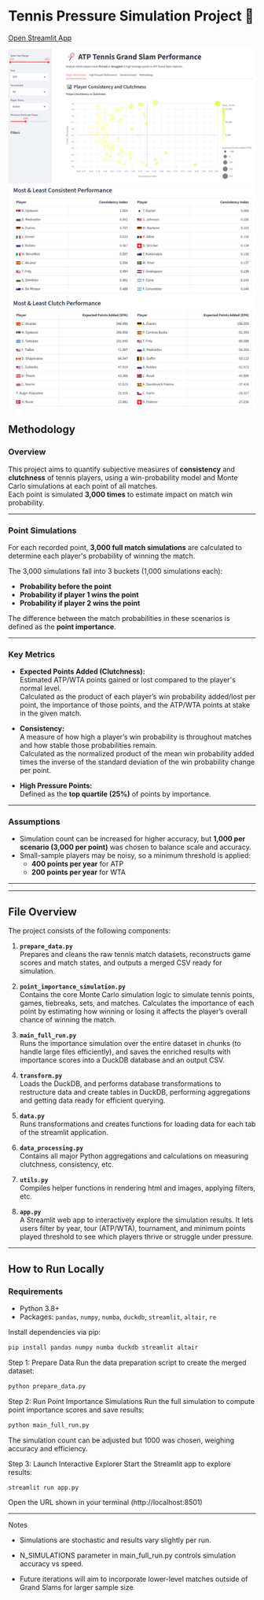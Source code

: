 # Tennis Pressure Simulation Project 🎾

[Open Streamlit App](https://tennis-point-by-point-m8ybckcbdtzd7thhbpgtme.streamlit.app/)

![Streamlit App](images/streamlit_preview1.png)
![Streamlit App](images/streamlit_preview2.png)

## Methodology

### Overview
This project aims to quantify subjective measures of **consistency** and **clutchness** of tennis players, using a win-probability model and Monte Carlo simulations at each point of all matches.  
Each point is simulated **3,000 times** to estimate impact on match win probability.

---

### Point Simulations
For each recorded point, **3,000 full match simulations** are calculated to determine each player's probability of winning the match.  

The 3,000 simulations fall into 3 buckets (1,000 simulations each):

- **Probability before the point**  
- **Probability if player 1 wins the point**  
- **Probability if player 2 wins the point**  

The difference between the match probabilities in these scenarios is defined as the **point importance**.

---

### Key Metrics
- **Expected Points Added (Clutchness):**  
  Estimated ATP/WTA points gained or lost compared to the player's normal level.  
  Calculated as the product of each player’s win probability added/lost per point, the importance of those points, and the ATP/WTA points at stake in the given match.  

- **Consistency:**  
  A measure of how high a player’s win probability is throughout matches and how stable those probabilities remain.  
  Calculated as the normalized product of the mean win probability added times the inverse of the standard deviation of the win probability change per point.  

- **High Pressure Points:**  
  Defined as the **top quartile (25%)** of points by importance.  

---

### Assumptions
- Simulation count can be increased for higher accuracy, but **1,000 per scenario (3,000 per point)** was chosen to balance scale and accuracy.  
- Small-sample players may be noisy, so a minimum threshold is applied:  
  - **400 points per year** for ATP  
  - **200 points per year** for WTA  

---

---



## File Overview

The project consists of the following components:

1. **`prepare_data.py`**  
   Prepares and cleans the raw tennis match datasets, reconstructs game scores and match states, and outputs a merged CSV ready for simulation.

2. **`point_importance_simulation.py`**  
   Contains the core Monte Carlo simulation logic to simulate tennis points, games, tiebreaks, sets, and matches. Calculates the importance of each point by estimating how winning or losing it affects the player’s overall chance of winning the match.

3. **`main_full_run.py`**  
   Runs the importance simulation over the entire dataset in chunks (to handle large files efficiently), and saves the enriched results with importance scores into a DuckDB database and an output CSV.

4. **`transform.py`**  
   Loads the DuckDB, and performs database transformations to restructure data and create tables in DuckDB, performing aggregations and getting data ready for efficient querying.

4. **`data.py`**  
   Runs transformations and creates functions for loading data for each tab of the streamlit application.

4. **`data_processing.py`**  
   Contains all major Python aggregations and calculations on measuring clutchness, consistency, etc.

4. **`utils.py`**  
   Compiles helper functions in rendering html and images, applying filters, etc.

4. **`app.py`**  
   A Streamlit web app to interactively explore the simulation results. It lets users filter by year, tour (ATP/WTA), tournament, and minimum points played threshold to see which players thrive or struggle under pressure.

---

## How to Run Locally

### Requirements

- Python 3.8+
- Packages: `pandas`, `numpy`, `numba`, `duckdb`, `streamlit`, `altair`, `re`

Install dependencies via pip:

```bash
pip install pandas numpy numba duckdb streamlit altair
```

Step 1: Prepare Data
Run the data preparation script to create the merged dataset:

```bash
python prepare_data.py
```

Step 2: Run Point Importance Simulations
Run the full simulation to compute point importance scores and save results:

```bash
python main_full_run.py
```

The simulation count can be adjusted but 1000 was chosen, weighing accuracy and efficiency.

Step 3: Launch Interactive Explorer
Start the Streamlit app to explore results:

```bash
streamlit run app.py
```

Open the URL shown in your terminal (http://localhost:8501)

---

Notes

- Simulations are stochastic and results vary slightly per run.

- N_SIMULATIONS parameter in main_full_run.py controls simulation accuracy vs speed.

- Future iterations will aim to incorporate lower-level matches outside of Grand Slams for larger sample size

